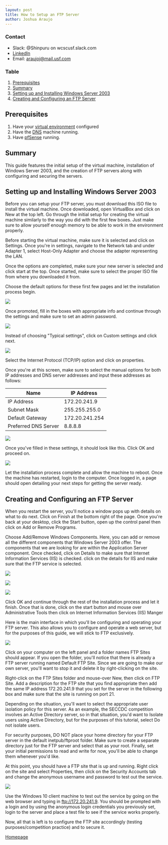 ```yaml
---
layout: post
title: How to Setup an FTP Server
author: Joshua Araujo
---
```


### Contact
- Slack: @Shinpuru on wcscusf.slack.com
- [LinkedIn](look-at-me)
- Email: araujoj@mail.usf.com

### Table
1. [Prerequisites](#id-link-to-section)
2. [Summary](#id0)
3. [Setting up and Installing Windows Server 2003](#id1)
4. [Creating and Configuring an FTP Server](#id2)

## Prerequisites <a id="id-link-to-section"></a>
1. Have your [virtual environment](https://silexone.github.io/guides/nestor/ISPsetup.html) configured
2. Have the [DNS](https://silexone.github.io/guides/william/DNSNotes.html) machine running.
3. Have [pfSense](link-to-guide) running.

## Summary <a id="id0"></a>
This guide features the initial setup of the virtual machine, installation of Windows Server 2003, and the creation of FTP servers along with configuring and securing the servers.

## Setting up and Installing Windows Server 2003 <a id="id1"></a>
Before you can setup your FTP server, you must download this ISO file to install the virtual machine.  Once downloaded, open VirtualBox and click on 		New at the top left.  Go through the initial setup for creating the virtual machine similarly to the way you did with the first few boxes.  Just make sure to allow yourself enough memory to be able to work in the environment properly.

Before starting the virtual machine, make sure it is selected and click on 	Settings.  Once you're in settings, navigate to the 	Network tab and under 	Adapter 1, select 	Host-Only Adapter and choose the adapter representing the LAN.

Once the options are completed, make sure your new server is selected and click start at the top.  Once started, make sure to select the proper ISO file from where you downloaded it from.

Choose the default options for these first few pages and let the installation process begin.

![](/pics/cap%208.PNG)

Once promoted, fill in the boxes with appropriate info and continue through the settings and make sure to set an admin password.

![](/pics/cap%209.PNG)

Instead of choosing "Typical settings", click on 	Custom settings and click next.

![](/pics/cap%2010.PNG)

Select the 	Internet Protocol (TCP/IP) option and click on properties.

Once you're at this screen, make sure to select the manual options for both IP addresses and DNS server addresses and input these addresses as follows:
<br>

| Name | IP Address                          |
|-------------|--------------------------------------|
| IP Address           | 172.20.241.9 |
| Subnet Mask        | 255.255.255.0                                |
| Default Gateway          | 172.20.241.254                           |
| Preferred DNS Server | 8.8.8.8       |

![](/pics/cap%2011.PNG)

Once you've filled in these settings, it should look like this.  Click OK and proceed on.

![](/pics/cap%2012.PNG)

Let the installation process complete and allow the machine to reboot.  Once the machine has restarted, login to the computer.  Once logged in, a page should open detailing your next steps for getting the server ready.

## Creating and Configuring an FTP Server <a id="id2"></a>

When you restart the server, you'll notice a window pops up with details on what to do next.  Click on 	Finish at the bottom right of the page.  Once you're back at your desktop, click the 	Start button, open up the control panel then click on 	Add or Remove Programs.

Choose 	Add/Remove Windows Components.  Here, you can add or remove all the different components that Windows Server 2003 offer.  The components that we are looking for are within the 	Application Server component.  Once checked, click on 	Details to make sure that 	Internet Information Services (IIS) is checked.  click on the details for IIS and make sure that the FTP service is selected.

![](/pics/Capture.PNG) 

![](/pics/Capture1.PNG) 

![](/pics/Capture2.PNG)

Click OK and continue through the rest of the installation process and let it finish.  Once that is done, click on the start button and mouse over 	Administrative Tools then click on 	Internet Information Services (IIS) Manger

Here is the main interface in which you'll be configuring and operating your FTP server.  This also allows you to configure and operate a web server, but for the purposes of this guide, we will stick to FTP exclusively.

![](/pics/Capture4.PNG)

Click on your computer on the left panel and a folder names 	FTP Sites should appear.  If you open the folder, you'll notice that there is already a FTP server running named 	Default FTP Site.  Since we are going to make our own server, you'll want to stop it and delete it by right-clicking on the site.

Right-click on the 	FTP Sites folder and mouse-over 	New, then click on 	FTP Site.  Add a description for the FTP site that you find appropriate then add the same IP address 	172.20.241.9 that you set for the server in the following box and make sure that the site is running on port 21.  

Depending on the situation, you'll want to select the appropriate user isolation policy for this server.  As an example, the SECCDC competition involves an Active Directory server, so in that situation, you'd want to Isolate users using Active Directory, but for the purposes of this tutorial, select 	Do not isolate users.

For security purposes, DO NOT place your home directory for your FTP server in the default 	inetpub/ftproot folder.  Make sure to create a separate directory just for the FTP server and select that as your root.  Finally, set your initial permissions to read and write for now, you'll be able to change them whenever you'd like.

At this point, you should have a FTP site that is up and running.  Right click on the site and select 	Properties, then click on the 	Security Accounts tab and change the anonymous username and password to test out the service.  

![](/pics/Capture3.PNG)

Use the Windows 10 client machine to test out the service by going on the web browser and typing in 	ftp://172.20.241.9.  You should be prompted with a login and by using the anonymous login credentials you previously set, login to the server and place a test file to see if the service works properly.

Now, all that is left is to configure the FTP site accordingly (testing purposes/competition practice) and to secure it.

[Homepage](../../)

